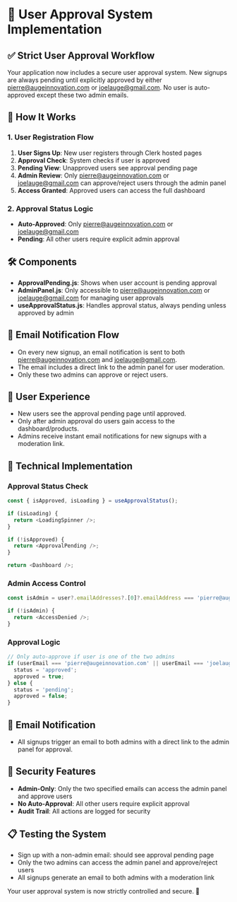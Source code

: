 # 🔐 User Approval System Implementation

## ✅ **Strict User Approval Workflow**

Your application now includes a secure user approval system. New signups are always pending until explicitly approved by either pierre@augeinnovation.com or joelauge@gmail.com. No user is auto-approved except these two admin emails.

## 🎯 **How It Works**

### **1. User Registration Flow**
1. **User Signs Up**: New user registers through Clerk hosted pages
2. **Approval Check**: System checks if user is approved
3. **Pending View**: Unapproved users see approval pending page
4. **Admin Review**: Only pierre@augeinnovation.com or joelauge@gmail.com can approve/reject users through the admin panel
5. **Access Granted**: Approved users can access the full dashboard

### **2. Approval Status Logic**
- **Auto-Approved**: Only pierre@augeinnovation.com or joelauge@gmail.com
- **Pending**: All other users require explicit admin approval

## 🛠️ **Components**

- **ApprovalPending.js**: Shows when user account is pending approval
- **AdminPanel.js**: Only accessible to pierre@augeinnovation.com or joelauge@gmail.com for managing user approvals
- **useApprovalStatus.js**: Handles approval status, always pending unless approved by admin

## 📧 **Email Notification Flow**

- On every new signup, an email notification is sent to both pierre@augeinnovation.com and joelauge@gmail.com.
- The email includes a direct link to the admin panel for user moderation.
- Only these two admins can approve or reject users.

## 🎨 **User Experience**

- New users see the approval pending page until approved.
- Only after admin approval do users gain access to the dashboard/products.
- Admins receive instant email notifications for new signups with a moderation link.

## 🔧 **Technical Implementation**

### **Approval Status Check**
```javascript
const { isApproved, isLoading } = useApprovalStatus();

if (isLoading) {
  return <LoadingSpinner />;
}

if (!isApproved) {
  return <ApprovalPending />;
}

return <Dashboard />;
```

### **Admin Access Control**
```javascript
const isAdmin = user?.emailAddresses?.[0]?.emailAddress === 'pierre@augeinnovation.com' || user?.emailAddresses?.[0]?.emailAddress === 'joelauge@gmail.com';

if (!isAdmin) {
  return <AccessDenied />;
}
```

### **Approval Logic**
```javascript
// Only auto-approve if user is one of the two admins
if (userEmail === 'pierre@augeinnovation.com' || userEmail === 'joelauge@gmail.com') {
  status = 'approved';
  approved = true;
} else {
  status = 'pending';
  approved = false;
}
```

## 📧 **Email Notification**
- All signups trigger an email to both admins with a direct link to the admin panel for approval.

## 🎯 **Security Features**

- **Admin-Only**: Only the two specified emails can access the admin panel and approve users
- **No Auto-Approval**: All other users require explicit approval
- **Audit Trail**: All actions are logged for security

## 📋 **Testing the System**

- Sign up with a non-admin email: should see approval pending page
- Only the two admins can access the admin panel and approve/reject users
- All signups generate an email to both admins with a moderation link

Your user approval system is now strictly controlled and secure. 🚀 